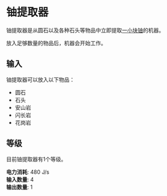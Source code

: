 # 铀提取器

铀提取器是从圆石以及各种石头等物品中立即提取[一小块铀](https://slimefun.guizhanss.wiki/Small-Chunk-of-Uranium)的机器。

放入足够数量的物品后，机器会开始工作。

## 输入

铀提取器可以放入以下物品：

- 圆石
- 石头
- 安山岩
- 闪长岩
- 花岗岩

## 等级

目前铀提取器有1个等级。

**电力消耗**: 480 J/s  
**输入数量**: 4  
**输出数量**: 1
